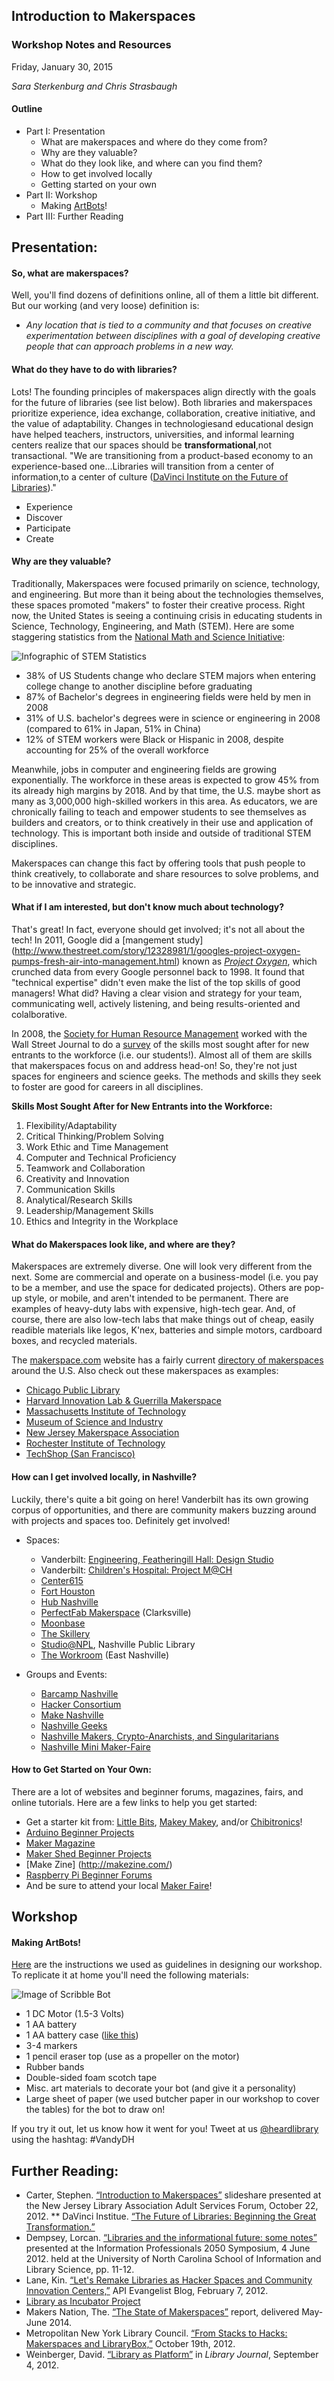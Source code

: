 ## Introduction to Makerspaces

### Workshop Notes and Resources

Friday, January 30, 2015

_Sara Sterkenburg and Chris Strasbaugh_

#### Outline

* Part I: Presentation
  * What are makerspaces and where do they come from?
  * Why are they valuable?
  * What do they look like, and where can you find them?
  * How to get involved locally
  * Getting started on your own
* Part II: Workshop
  * Making [ArtBots](http://makezine.com/projects/scribble-machine/)!
* Part III: Further Reading
  
## Presentation:  
#### So, what are makerspaces? 

Well, you'll find dozens of definitions online, all of them a little bit different. But our working (and very loose) 
definition is:
* _Any location that is tied to a community and that focuses on creative experimentation between disciplines with a goal of
developing creative people that can approach problems in a new way._

#### What do they have to do with libraries?

Lots! The founding principles of makerspaces align directly with the goals for the future of libraries (see list below). 
Both libraries and makerspaces prioritize experience, idea exchange, collaboration, creative initiative, and the value of 
adaptability. Changes in technologiesand educational design have helped teachers, instructors, universities, and informal 
learning centers realize that our spaces should be **transformational**,not transactional. "We are transitioning from a 
product-based economy to an experience-based one...Libraries will transition from a center of information,to a center of 
culture ([DaVinci Institute on the Future of Libraries](http://www.davinciinstitute.com/papers/the-future-of-libraries/))."
  * Experience
  * Discover
  * Participate
  * Create

#### Why are they valuable?

Traditionally, Makerspaces were focused primarily on science, technology, and engineering. But more than it being about the 
technologies themselves, these spaces promoted "makers" to foster their creative process. Right now, the United States is 
seeing a continuing crisis in educating students in Science, Technology, Engineering, and Math (STEM). Here are some 
staggering statistics from the [National Math and Science Initiative](https://www.nms.org/AboutNMSI/TheSTEMCrisis/STEMEducationStatistics.aspx):

![Infographic of STEM Statistics](https://www.nms.org/portals/0/Images/infographics/info-graphic_StemCrisis2.png)
  * 38% of US Students change who declare STEM majors when entering college change to another discipline before graduating
  * 87% of Bachelor's degrees in engineering fields were held by men in 2008
  * 31% of U.S. bachelor's degrees were in science or engineering in 2008 (compared to 61% in Japan, 51% in China)
  * 12% of STEM workers were Black or Hispanic in 2008, despite accounting for 25% of the overall workforce

Meanwhile, jobs in computer and engineering fields are growing exponentially. The workforce in these areas is expected to 
grow 45% from its already high margins by 2018. And by that time, the U.S. maybe short as many as 3,000,000 high-skilled 
workers in this area. As educators, we are chronically failing to teach and empower students to see themselves as builders 
and creators, or to think creatively in their use and application of technology. This is important both inside and outside 
of traditional STEM disciplines.

Makerspaces can change this fact by offering tools that push people to think creatively, to collaborate and share resources to solve problems, and to be innovative and strategic. 
  
#### What if I am interested, but don't know much about technology?
  
That's great! In fact, everyone should get involved; it's not all about the tech! In 2011, Google did a [mangement study]
(http://www.thestreet.com/story/12328981/1/googles-project-oxygen-pumps-fresh-air-into-management.html) known as [_Project Oxygen_](https://prezi.com/f0pyxvrpwsbs/copy-of-google-project-oxygen/), which crunched data from every Google personnel 
back to 1998. It found that "technical expertise" didn't even make the list of the top skills of good managers! What did? Having a clear vision and strategy for your team, communicating well, actively listening, and being results-oriented and colalborative.
  
In 2008, the [Society for Human Resource Management](http://www.shrm.org/pages/default.aspx) worked with the Wall Street 
Journal to do a [survey](http://www.shrm.org/Research/SurveyFindings/Articles/Documents/Critical%20Skills%20Needs%20and%20Resources%20for%20the%20Changing%20Workforce%20Survey%20Report.pdf) of the skills most sought after for new entrants to the workforce (i.e. our students!). Almost all of them are skills that 
makerspaces focus on and address head-on! So, they're not just spaces for engineers and science geeks. The methods and skills they seek to foster are good for careers in all disciplines.

**Skills Most Sought After for New Entrants into the Workforce:**
  
  1. Flexibility/Adaptability
  2. Critical Thinking/Problem Solving
  3. Work Ethic and Time Management
  4. Computer and Technical Proficiency
  5. Teamwork and Collaboration
  6. Creativity and Innovation
  7. Communication Skills
  8. Analytical/Research Skills
  9. Leadership/Management Skills
  10. Ethics and Integrity in the Workplace
  
#### What do Makerspaces look like, and where are they?
  
Makerspaces are extremely diverse. One will look very different from the next. Some are commercial and operate on a 
business-model (i.e. you pay to be a member, and use the space for dedicated projects).  Others are pop-up style, or mobile, 
and aren't intended to be permanent. There are examples of heavy-duty labs with expensive, high-tech gear. And, of course, 
there are also low-tech labs that make things out of cheap, easily readible materials like legos, K'nex, batteries and 
simple motors, cardboard boxes, and recycled materials. 

The [makerspace.com](http://makerspace.com/) website has a fairly current [directory of makerspaces](http://spaces.makerspace.com/makerspace-directory)
around the U.S. Also check out these makerspaces as examples:

* [Chicago Public Library](http://www.chipublib.org/maker-lab/)
* [Harvard Innovation Lab & Guerrilla Makerspace](http://guerrillamakerspace.squarespace.com/#what-is-gms)
* [Massachusetts Institute of Technology](http://fab.cba.mit.edu/)
* [Museum of Science and Industry](http://www.msichicago.org/whats-here/fab-lab/)
* [New Jersey Makerspace Association](http://njmakerspace.org/)
* [Rochester Institute of Technology](https://play.rit.edu/)
* [TechShop (San Francisco)](http://www.techshop.ws/)
  
#### How can I get involved locally, in Nashville?

Luckily, there's quite a bit going on here! Vanderbilt has its own growing corpus of opportunities, and there are community 
makers buzzing around with projects and spaces too. Definitely get involved!

* Spaces:
  * Vanderbilt: [Engineering, Featheringill Hall: Design Studio](https://my.vanderbilt.edu/designstudio/aboutus/)
  * Vanderbilt: [Children's Hospital: Project M@CH](http://www.projectmach.com/)
  * [Center615](http://center615.com/)
  * [Fort Houston](http://forthouston.com/)
  * [Hub Nashville](http://hubnashville.strikingly.com/)
  * [PerfectFab Makerspace](http://www.perfectfab.com/about.html) (Clarksville)
  * [Moonbase](http://moonbase.is/)
  * [The Skillery](http://www.theskillery.com/)
  * [Studio@NPL](http://nashvillepubliclibrary.org/studionpl/), Nashville Public Library
  * [The Workroom](http://theworkroom.co/) (East Nashville)

* Groups and Events:
  * [Barcamp Nashville](http://www.barcampnashville.org/bcn14/what-is-barcamp-nashville)
  * [Hacker Consortium](http://www.hackerconsortium.com/)
  * [Make Nashville](http://makenashville.org/)
  * [Nashville Geeks](http://www.nashvillegeeks.org/)
  * [Nashville Makers, Crypto-Anarchists, and Singularitarians](http://www.meetup.com/Nashville-Makers-Crypto-Anarchists-Singularitarians/)
  * [Nashville Mini Maker-Faire](http://makerfairenashville.com/)
  
#### How to Get Started on Your Own:

There are a lot of websites and beginner forums, magazines, fairs, and online tutorials. Here are a few links to help 
you get started:

* Get a starter kit from: [Little Bits](http://littlebits.cc/?gclid=CJyZ5PPMvMMCFdgVgQodYmYAbA), [Makey Makey](http://makeymakey.com/), and/or [Chibitronics](http://chibitronics.com/)! 
* [Arduino Beginner Projects](http://playground.arduino.cc/Projects/Ideas#Easy)
* [Maker Magazine](http://www.maker-magazine.com/)
* [Maker Shed Beginner Projects](http://www.makershed.com/collections/beginner)
* [Make Zine] (http://makezine.com/)
* [Raspberry Pi Beginner Forums](http://www.raspberrypi.org/forums/viewforum.php?f=91&sid=b4d96c7bbf6939b789ab569ed394847b)
* And be sure to attend your local [Maker Faire](http://makerfaire.com/)!
 
## Workshop
#### Making ArtBots!

[Here](http://makezine.com/projects/scribble-machine/) are the instructions we used as guidelines in designing our workshop. To replicate it at home you'll need the following
materials:

![Image of Scribble Bot](https://makezineblog.files.wordpress.com/2014/07/scribblebots-5.jpg?w=620&h=413)

* 1 DC Motor (1.5-3 Volts)
* 1 AA battery
* 1 AA battery case ([like this](http://www.radioshack.com/radioshack-aa-battery-holder/2700401.html#.VMvnb2jF9yw))
* 3-4 markers
* 1 pencil eraser top (use as a propeller on the motor)
* Rubber bands
* Double-sided foam scotch tape
* Misc. art materials to decorate your bot (and give it a personality)
* Large sheet of paper (we used butcher paper in our workshop to cover the tables) for the bot to draw on!

If you try it out, let us know how it went for you! Tweet at us [@heardlibrary](https://twitter.com/heardlibrary) using the hashtag: #VandyDH


## Further Reading: 

* Carter, Stephen. [“Introduction to Makerspaces”](http://www.slideshare.net/mcginley2/makerspace-presentation-oct212012) slideshare presented at the 
New Jersey Library Association Adult Services Forum, October 22, 2012. 
** DaVinci Institue. [“The Future of Libraries: Beginning the Great Transformation.”](http://www.davinciinstitute.com/papers/the-future-of-libraries/)   
* Dempsey, Lorcan. [“Libraries and the informational future: some notes”](https://www.oclc.org/content/dam/campaign-landing-pages/en/linked-data/dempsey-informationalfutures.pdf)
presented at the  Information Professionals 2050 Symposium, 4 June 2012. 
held at the University of North Carolina School of Information and Library Science, pp. 11-12.
* Lane, Kin. [“Let's Remake Libraries as Hacker Spaces and Community Innovation Centers,”](http://apievangelist.com/2012/02/07/lets-remake-libraries-as-hacker-spaces-and-community-innovation-centers/)
 API Evangelist Blog, February 7, 2012. 
* [Library as Incubator Project](http://www.libraryasincubatorproject.org/)
* Makers Nation, The. [“The State of Makerspaces”](http://themakersnation.com/portfolio/the-state-of-makerspaces/) report, delivered May-June 2014.
* Metropolitan New York Library Council. [“From Stacks to Hacks: Makerspaces and LibraryBox,”](http://metro.org/articles/from-stacks-to-hacks-makerspaces-and-librarybox/) October 19th, 2012. 
* Weinberger, David. [“Library as Platform”](http://lj.libraryjournal.com/2012/09/future-of-libraries/by-david-weinberger/) 
in _Library Journal_, September 4, 2012.





